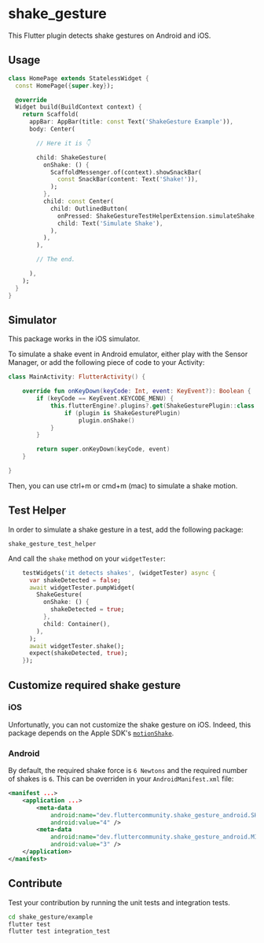 # shake_gesture

This Flutter plugin detects shake gestures on Android and iOS.

## Usage

```dart
class HomePage extends StatelessWidget {
  const HomePage({super.key});

  @override
  Widget build(BuildContext context) {
    return Scaffold(
      appBar: AppBar(title: const Text('ShakeGesture Example')),
      body: Center(

		// Here it is 👇

        child: ShakeGesture(
          onShake: () {
            ScaffoldMessenger.of(context).showSnackBar(
              const SnackBar(content: Text('Shake!')),
            );
          },
          child: const Center(
            child: OutlinedButton(
              onPressed: ShakeGestureTestHelperExtension.simulateShake,
              child: Text('Simulate Shake'),
            ),
          ),
        ),

		// The end.

      ),
    );
  }
}
```

## Simulator

This package works in the iOS simulator.

To simulate a shake event in Android emulator, either play with the Sensor Manager, or add the following piece of code to your Activity:

```kotlin
class MainActivity: FlutterActivity() {

    override fun onKeyDown(keyCode: Int, event: KeyEvent?): Boolean {
        if (keyCode == KeyEvent.KEYCODE_MENU) {
            this.flutterEngine?.plugins?.get(ShakeGesturePlugin::class.java).let { plugin ->
                if (plugin is ShakeGesturePlugin)
                    plugin.onShake()
            }
        }

        return super.onKeyDown(keyCode, event)
    }

}
```

Then, you can use ctrl+m or cmd+m (mac) to simulate a shake motion.

## Test Helper

In order to simulate a shake gesture in a test, add the following package:

`shake_gesture_test_helper`

And call the `shake` method on your `widgetTester`:

```dart
    testWidgets('it detects shakes', (widgetTester) async {
      var shakeDetected = false;
      await widgetTester.pumpWidget(
        ShakeGesture(
          onShake: () {
            shakeDetected = true;
          },
          child: Container(),
        ),
      );
      await widgetTester.shake();
      expect(shakeDetected, true);
    });
```

## Customize required shake gesture

### iOS

Unfortunatly, you can not customize the shake gesture on iOS.
Indeed, this package depends on the Apple SDK's [`motionShake`](https://developer.apple.com/documentation/uikit/uievent/eventsubtype/motionshake).

### Android

By default, the required shake force is `6 Newtons` and the required number of shakes is `6`.
This can be overriden in your `AndroidManifest.xml` file:

```xml
<manifest ...>
    <application ...>
        <meta-data
            android:name="dev.fluttercommunity.shake_gesture_android.SHAKE_FORCE"
            android:value="4" />
        <meta-data
            android:name="dev.fluttercommunity.shake_gesture_android.MIN_NUM_SHAKES"
            android:value="3" />
    </application>
</manifest>
```

## Contribute

Test your contribution by running the unit tests and integration tests.

```sh
cd shake_gesture/example
flutter test
flutter test integration_test
```
